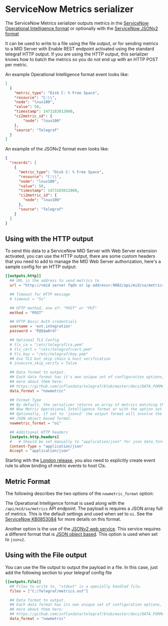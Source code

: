 # ServiceNow Metrics serializer

The ServiceNow Metrics serializer outputs metrics in the
[ServiceNow Operational Intelligence format][ServiceNow-format] or optionally
with the [ServiceNow JSONv2 format][ServiceNow-jsonv2]

It can be used to write to a file using the file output, or for sending metrics
to a MID Server with Enable REST endpoint activated using the standard telegraf
HTTP output. If you are using the HTTP output, this serializer knows how to
batch the metrics so you do not end up with an HTTP POST per metric.

[ServiceNow-format]: https://docs.servicenow.com/bundle/london-it-operations-management/page/product/event-management/reference/mid-POST-metrics.html
[ServiceNow-jsonv2]: https://docs.servicenow.com/bundle/tokyo-application-development/page/integrate/inbound-other-web-services/concept/c_JSONv2WebService.html

An example Operational Intelligence format event looks like:

```json
[
  {
    "metric_type": "Disk C: % Free Space",
    "resource": "C:\\",
    "node": "lnux100",
    "value": 50,
    "timestamp": 1473183012000,
    "ci2metric_id": {
        "node": "lnux100"
    },
    "source": "Telegraf"
  }
]
```

An example of the JSONv2 format even looks like:

```json
{
  "records": [
    {
      "metric_type": "Disk C: % Free Space",
      "resource": "C:\\",
      "node": "lnux100",
      "value": 50,
      "timestamp": 1473183012000,
      "ci2metric_id": {
        "node": "lnux100"
      },
      "source": "Telegraf"
    }
  ]
}
```

## Using with the HTTP output

To send this data to a ServiceNow MID Server with Web Server extension activated, you can use the HTTP output, there are some custom headers that you need to add to manage the MID Web Server authorization, here's a sample config for an HTTP output:

```toml
[[outputs.http]]
  ## URL is the address to send metrics to
  url = "http://<mid server fqdn or ip address>:9082/api/mid/sa/metrics"

  ## Timeout for HTTP message
  # timeout = "5s"

  ## HTTP method, one of: "POST" or "PUT"
  method = "POST"

  ## HTTP Basic Auth credentials
  username = 'evt.integration'
  password = 'P@$$w0rd!'

  ## Optional TLS Config
  # tls_ca = "/etc/telegraf/ca.pem"
  # tls_cert = "/etc/telegraf/cert.pem"
  # tls_key = "/etc/telegraf/key.pem"
  ## Use TLS but skip chain & host verification
  # insecure_skip_verify = false

  ## Data format to output.
  ## Each data format has it's own unique set of configuration options, read
  ## more about them here:
  ## https://github.com/influxdata/telegraf/blob/master/docs/DATA_FORMATS_OUTPUT.md
  data_format = "nowmetric"

  ## Format Type
  ## By default, the serializer returns an array of metrics matching the
  ## Now Metric Operational Intelligence format or with the option set to 'oi'.
  ## Optionally, if set to 'jsonv2' the output format will involve the newer
  ## JSON object based format.
  nowmetric_format = "oi"

  ## Additional HTTP headers
  [outputs.http.headers]
  #   # Should be set manually to "application/json" for json data_format
  Content-Type = "application/json"
  Accept = "application/json"
```

Starting with the [London release](https://docs.servicenow.com/bundle/london-it-operations-management/page/product/event-management/task/event-rule-bind-metrics-to-host.html
),
you also need to explicitly create event rule to allow binding of metric events to host CIs.

## Metric Format

The following describes the two options of the `nowmetric_format` option:

The Operational Intelligence format is used along with the
`/api/mid/sa/metrics` API endpoint. The payload is requires a JSON array full
of metrics. This is the default settings and used when set to `oi`. See the
[ServiceNow KB0853084][KB0853084] for more details on this format.

Another option is the use of the [JSONv2 web service][jsonv2]. This service
requires a different format that is [JSON object based][jsonv2_format]. This
option is used when set to `jsonv2`.

[KB0853084]: https://support.servicenow.com/kb?id=kb_article_view&sysparm_article=KB0853084
[jsonv2]: https://docs.servicenow.com/bundle/tokyo-application-development/page/integrate/inbound-other-web-services/concept/c_JSONv2WebService.html
[jsonv2_format]: https://docs.servicenow.com/bundle/tokyo-application-development/page/integrate/inbound-other-web-services/concept/c_JSONObjectFormat.html

## Using with the File output

You can use the file output to output the payload in a file.
In this case, just add the following section to your telegraf config file

```toml
[[outputs.file]]
  ## Files to write to, "stdout" is a specially handled file.
  files = ["C:/Telegraf/metrics.out"]

  ## Data format to output.
  ## Each data format has its own unique set of configuration options, read
  ## more about them here:
  ## https://github.com/influxdata/telegraf/blob/master/docs/DATA_FORMATS_OUTPUT.md
  data_format = "nowmetric"
```
